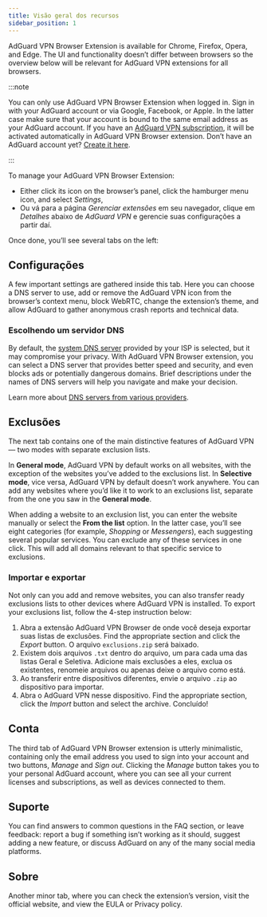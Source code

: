 ```yaml
---
title: Visão geral dos recursos
sidebar_position: 1
---
```


AdGuard VPN Browser Extension is available for Chrome, Firefox, Opera, and Edge. The UI and functionality doesn’t differ between browsers so the overview below will be relevant for AdGuard VPN extensions for all browsers.

:::note

You can only use AdGuard VPN Browser Extension when logged in. Sign in with your AdGuard account or via Google, Facebook, or Apple. In the latter case make sure that your account is bound to the same email address as your AdGuard account. If you have an [AdGuard VPN subscription](/general/subscription), it will be activated automatically in AdGuard VPN Browser extension. Don’t have an AdGuard account yet? [Create it here](https://auth.adguardaccount.com/registration.html).

:::

To manage your AdGuard VPN Browser Extension:

- Either click its icon on the browser’s panel, click the hamburger menu icon, and select *Settings*,
- Ou vá para a página *Gerenciar extensões* em seu navegador, clique em *Detalhes* abaixo de *AdGuard VPN* e gerencie suas configurações a partir daí.

Once done, you’ll see several tabs on the left:

## Configurações

A few important settings are gathered inside this tab. Here you can choose a DNS server to use, add or remove the AdGuard VPN icon from the browser’s context menu, block WebRTC, change the extension’s theme, and allow AdGuard to gather anonymous crash reports and technical data.

### Escolhendo um servidor DNS

By default, the [system DNS server](https://adguard-dns.io/kb/general/dns-filtering/#what-is-dns) provided by your ISP is selected, but it may compromise your privacy. With AdGuard VPN Browser extension, you can select a DNS server that provides better speed and security, and even blocks ads or potentially dangerous domains. Brief descriptions under the names of DNS servers will help you navigate and make your decision.

Learn more about [DNS servers from various providers](https://adguard-dns.io/kb/general/dns-providers/).

## Exclusões

The next tab contains one of the main distinctive features of AdGuard VPN — two modes with separate exclusion lists.

In **General mode**, AdGuard VPN by default works on all websites, with the exception of the websites you’ve added to the exclusions list. In **Selective mode**, vice versa, AdGuard VPN by default doesn’t work anywhere. You can add any websites where you’d like it to work to an exclusions list, separate from the one you saw in the **General mode**.

When adding a website to an exclusion list, you can enter the website manually or select the **From the list** option. In the latter case, you’ll see eight categories (for example, *Shopping* or *Messengers*), each suggesting several popular services. You can exclude any of these services in one click. This will add all domains relevant to that specific service to exclusions.

### Importar e exportar

Not only can you add and remove websites, you can also transfer ready exclusions lists to other devices where AdGuard VPN is installed. To export your exclusions list, follow the 4-step instruction below:

1. Abra a extensão AdGuard VPN Browser de onde você deseja exportar suas listas de exclusões. Find the appropriate section and click the *Export* button. O arquivo `exclusions.zip` será baixado.
1. Existem dois arquivos `.txt` dentro do arquivo, um para cada uma das listas Geral e Seletiva. Adicione mais exclusões a eles, exclua os existentes, renomeie arquivos ou apenas deixe o arquivo como está.
1. Ao transferir entre dispositivos diferentes, envie o arquivo `.zip` ao dispositivo para importar.
1. Abra o AdGuard VPN nesse dispositivo. Find the appropriate section, click the *Import* button and select the archive. Concluído!

## Conta

The third tab of AdGuard VPN Browser extension is utterly minimalistic, containing only the email address you used to sign into your account and two buttons, *Manage* and *Sign out*. Clicking the *Manage* button takes you to your personal AdGuard account, where you can see all your current licenses and subscriptions, as well as devices connected to them.

## Suporte

You can find answers to common questions in the FAQ section, or leave feedback: report a bug if something isn’t working as it should, suggest adding a new feature, or discuss AdGuard on any of the many social media platforms.

## Sobre

Another minor tab, where you can check the extension’s version, visit the official website, and view the EULA or Privacy policy.
